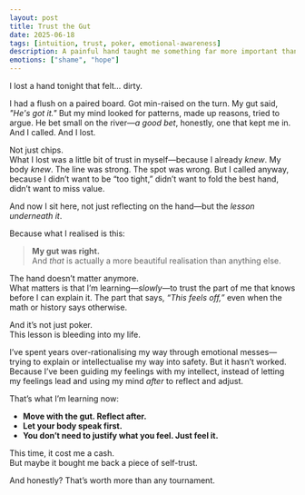 ```yaml
---
layout: post
title: Trust the Gut
date: 2025-06-18
tags: [intuition, trust, poker, emotional-awareness]
description: A painful hand taught me something far more important than strategy: how to trust my gut, not just in poker, but in life.
emotions: ["shame", "hope"]
---
```


I lost a hand tonight that felt… dirty.

I had a flush on a paired board. Got min-raised on the turn. My gut said, *"He's got it."* But my mind looked for patterns, made up reasons, tried to argue. He bet small on the river—*a good bet*, honestly, one that kept me in. And I called. And I lost.

Not just chips.  
What I lost was a little bit of trust in myself—because I already *knew*. My body *knew*. The line was strong. The spot was wrong. But I called anyway, because I didn’t want to be “too tight,” didn’t want to fold the best hand, didn’t want to miss value.

And now I sit here, not just reflecting on the hand—but the *lesson underneath it*.

Because what I realised is this:

> **My gut was right.**  
> And *that* is actually a more beautiful realisation than anything else.

The hand doesn’t matter anymore.  
What matters is that I’m learning—*slowly*—to trust the part of me that knows before I can explain it. The part that says, *“This feels off,”* even when the math or history says otherwise.

And it’s not just poker.  
This lesson is bleeding into my life.

I’ve spent years over-rationalising my way through emotional messes—trying to explain or intellectualise my way into safety. But it hasn’t worked. Because I’ve been guiding my feelings with my intellect, instead of letting my feelings lead and using my mind *after* to reflect and adjust.

That’s what I’m learning now:

- **Move with the gut. Reflect after.**  
- **Let your body speak first.**  
- **You don’t need to justify what you feel. Just feel it.**

This time, it cost me a cash.  
But maybe it bought me back a piece of self-trust.

And honestly? That’s worth more than any tournament.
